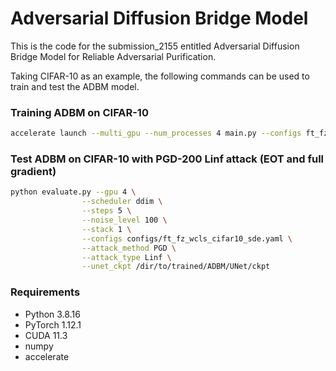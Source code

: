 # Adversarial Diffusion Bridge Model

This is the code for the submission\_2155 entitled Adversarial Diffusion Bridge Model for Reliable Adversarial Purification.

Taking CIFAR-10 as an example, the following commands can be used to train and test the ADBM model.

### Training ADBM on CIFAR-10
```bash
accelerate launch --multi_gpu --num_processes 4 main.py --configs ft_fz_wcls_cifar10_sde.yaml
```

### Test ADBM on CIFAR-10 with PGD-200 Linf attack (EOT and full gradient)
```bash
python evaluate.py --gpu 4 \
                --scheduler ddim \
                --steps 5 \
                --noise_level 100 \
                --stack 1 \
                --configs configs/ft_fz_wcls_cifar10_sde.yaml \
                --attack_method PGD \
                --attack_type Linf \
                --unet_ckpt /dir/to/trained/ADBM/UNet/ckpt
```


### Requirements
- Python 3.8.16
- PyTorch 1.12.1 
- CUDA 11.3
- numpy
- accelerate
